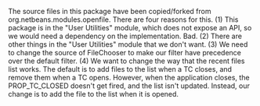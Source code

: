 <div>

The source files in this package have been copied/forked from
org.netbeans.modules.openfile. There are four reasons for this. (1) This
package is in the "User Utilities" module, which does not expose an API,
so we would need a dependency on the implementation. Bad. (2) There are
other things in the "User Utilities" module that we don't want. (3) We
need to change the source of FileChooser to make our filter have
precedence over the default filter. (4) We want to change the way that
the recent files list works. The default is to add files to the list
when a TC closes, and remove them when a TC opens. However, when the
application closes, the PROP\_TC\_CLOSED doesn't get fired, and the list
isn't updated. Instead, our change is to add the file to the list when
it is opened.

</div>
